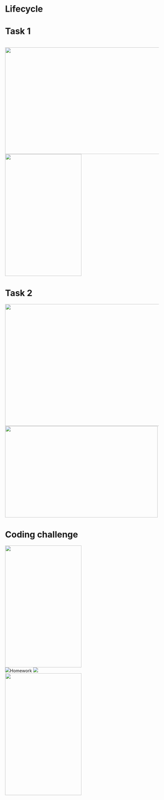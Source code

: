# Lifecycle

# Task 1
<br>
<img src="Task1.JPG" width="650" height="350">
<br>
<img src="Task1b.JPG" width="250" height="400">
<br>

# Task 2
<img src="Task2.JPG" width="650" height="400">
<br>
<img src="Task2b.png" width="500" height="300">

# Coding challenge
<img src="Codingchallenge.png" width="250" height="400">
<br>
<img src="CC.gif"

# Homework
<img src="HW.gif">
<br>
<img src="HW2.png" width="250" height="400">
